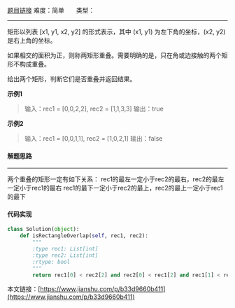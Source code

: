  [题目链接](https://leetcode-cn.com/problems/rectangle-overlap/)
难度：简单          &nbsp;&nbsp;&nbsp;&nbsp;&nbsp;&nbsp;类型：  
***
 
矩形以列表 [x1, y1, x2, y2] 的形式表示，其中 (x1, y1) 为左下角的坐标，(x2, y2) 是右上角的坐标。

如果相交的面积为正，则称两矩形重叠。需要明确的是，只在角或边接触的两个矩形不构成重叠。

给出两个矩形，判断它们是否重叠并返回结果。
 
**示例1**
> 输入：rec1 = [0,0,2,2], rec2 = [1,1,3,3]
输出：true

**示例2**
> 输入：rec1 = [0,0,1,1], rec2 = [1,0,2,1]
输出：false
#### 解题思路
***
 两个重叠的矩形一定有如下关系：
rec1的最左一定小于rec2的最右，rec2的最左一定小于rec1的最右
rec1的最下一定小于rec2的最上，rec2的最上一定小于rec1的最下



#### 代码实现
```python
class Solution(object):
    def isRectangleOverlap(self, rec1, rec2):
        """
        :type rec1: List[int]
        :type rec2: List[int]
        :rtype: bool
        """
        return rec1[0] < rec2[2] and rec2[0] < rec1[2] and rec1[1] < rec2[3] and rec2[1] < rec1[3]
```

本文链接：[https://www.jianshu.com/p/b33d9660b411](https://www.jianshu.com/p/b33d9660b411)
